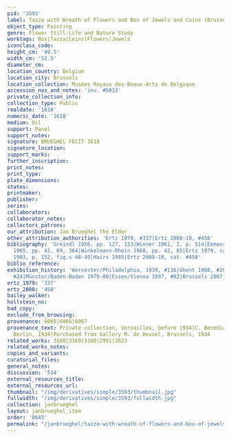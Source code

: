 ```yaml
---
pid: '3593'
label: Tazza with Wreath of Flowers and Box of Jewels and Coins (Brussels)
object_type: Painting
genre: Flower Still-Life and Nature Study
worktags: Box|Tazza|Coins|Flowers|Jewels
iconclass_code:
height_cm: '49.5'
width_cm: '52.5'
diameter_cm:
location_country: Belgium
location_city: Brussels
location_collection: Musées Royaux des Beaux-Arts de Belgique
accession_nos_and_notes: 'inv. #5013'
private_collection_info:
collection_type: Public
realdate: '1618'
numeric_date: '1618'
medium: Oil
support: Panel
support_notes:
signature: BRUEGHEL FECIT 1618
signature_location:
support_marks:
further_inscription:
print_notes:
print_type:
plate_dimensions:
states:
printmaker:
publisher:
series:
collaborators:
collaborator_notes:
collectors_patrons:
our_attribution: Jan Brueghel the Elder
other_attribution_authorities: 'Ertz 1979, #337|Ertz 2008-10, #458'
bibliography: 'Greindl 1956, pp. 127, 153|Winner 1961, I, p. 514|Eemans 1964, p. 66|Hairs
  1965, pp. 41, 69, 364|Winkelmann-Rhein 1968, pp. 42, 85|Ertz 1979, cat. #337|Greindl
  1983, p. 152, fig.s 48-49|Hairs 1985|Ertz 2008-10, cat. #458'
biblio_reference:
exhibition_history: 'Worcester/Philadelphia, 1939, #116|Ghent 1960, #28|Brussels 1965,
  #24|Münster/Baden-Baden 1979-80|Essen/Vienna 1997, #82|Brussels 2007, #26'
ertz_1979: '337'
ertz_2008: '458'
bailey_walker:
hollstein_no:
bad_copy:
exclude_from_browsing:
provenance: 6065|6066|6067
provenance_text: Private collection, Versailles, before 1934|C. Benedict Gallery,
  Berlin, 1934|Purchased from Gallery M. de Heuvel, Brussels, 1934
related_works: 3168|3169|3160|2991|3823
related_works_notes:
copies_and_variants:
curatorial_files:
general_notes:
discussion: '534'
external_resources_title:
external_resources_url:
thumbnail: "/img/derivatives/simple/3593/thumbnail.jpg"
fullwidth: "/img/derivatives/simple/3593/fullwidth.jpg"
collection: janbrueghel
layout: janbrueghel_item
order: '0643'
permalink: "/janbrueghel/tazza-with-wreath-of-flowers-and-box-of-jewels-and-coins-brussels"
---
```

